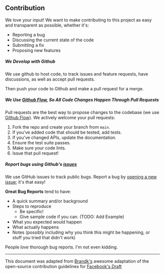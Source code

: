## Contribution
We love your input! We want to make contributing to this project as easy and transparent as possible, whether it's:

- Reporting a bug
- Discussing the current state of the code
- Submitting a fix
- Proposing new features

##### We Develop with Github

We use github to host code, to track issues and feature requests, have discussions, as well as accept pull requests.

Then push your code to Github and make a pull request for a merge.

##### We Use [Github Flow](https://guides.github.com/introduction/flow/index.html), So All Code Changes Happen Through Pull Requests

Pull requests are the best way to propose changes to the codebase (we use [Github Flow](https://guides.github.com/introduction/flow/index.html)). We actively welcome your pull requests:

1. Fork the repo and create your branch from `main`.
2. If you've added code that should be tested, add tests.
3. If you've changed APIs, update the documentation.
4. Ensure the test suite passes.
5. Make sure your code lints.
6. Issue that pull request!

##### Report bugs using Github's [issues](https://github.com/Elsa-Health/milestone-tracker-site/issues)

We use GitHub issues to track public bugs. Report a bug by [opening a new issue](https://github.com/Elsa-Health/milestone-tracker-site/issues/new); it's that easy!

**Great Bug Reports** tend to have:

- A quick summary and/or background
- Steps to reproduce
  - Be specific!
  - Give sample code if you can. (TODO: Add Example)
- What you expected would happen
- What actually happens
- Notes (possibly including why you think this might be happening, or stuff you tried that didn't work)

People _love_ thorough bug reports. I'm not even kidding.

---
This document was adapted from [Brandk's](https://gist.github.com/briandk/3d2e8b3ec8daf5a27a62) awesome adaptation of the open-source contribution guidelines for [Facebook's Draft](https://github.com/facebook/draft-js/blob/a9316a723f9e918afde44dea68b5f9f39b7d9b00/CONTRIBUTING.md)
